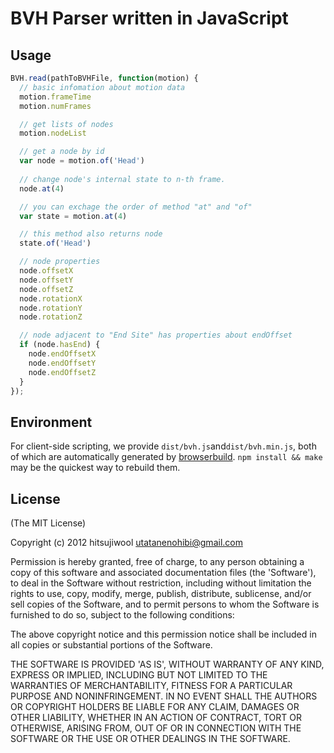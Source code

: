 # BVH Parser written in JavaScript

## Usage

```javascript
BVH.read(pathToBVHFile, function(motion) {
  // basic infomation about motion data
  motion.frameTime
  motion.numFrames

  // get lists of nodes
  motion.nodeList

  // get a node by id
  var node = motion.of('Head')
	
  // change node's internal state to n-th frame.
  node.at(4)

  // you can exchage the order of method "at" and "of"
  var state = motion.at(4)

  // this method also returns node
  state.of('Head')

  // node properties
  node.offsetX
  node.offsetY
  node.offsetZ
  node.rotationX
  node.rotationY
  node.rotationZ

  // node adjacent to "End Site" has properties about endOffset
  if (node.hasEnd) {
    node.endOffsetX
    node.endOffsetY
    node.endOffsetZ
  }
});
```

## Environment

For client-side scripting, we provide `dist/bvh.js`and`dist/bvh.min.js`, both of which are automatically generated by [browserbuild](https://github.com/LearnBoost/browserbuild).
`npm install && make` may be the quickest way to rebuild them.

## License

(The MIT License)

Copyright (c) 2012 hitsujiwool <utatanenohibi@gmail.com>

Permission is hereby granted, free of charge, to any person obtaining
a copy of this software and associated documentation files (the
'Software'), to deal in the Software without restriction, including
without limitation the rights to use, copy, modify, merge, publish,
distribute, sublicense, and/or sell copies of the Software, and to
permit persons to whom the Software is furnished to do so, subject to
the following conditions:

The above copyright notice and this permission notice shall be
included in all copies or substantial portions of the Software.

THE SOFTWARE IS PROVIDED 'AS IS', WITHOUT WARRANTY OF ANY KIND,
EXPRESS OR IMPLIED, INCLUDING BUT NOT LIMITED TO THE WARRANTIES OF
MERCHANTABILITY, FITNESS FOR A PARTICULAR PURPOSE AND NONINFRINGEMENT.
IN NO EVENT SHALL THE AUTHORS OR COPYRIGHT HOLDERS BE LIABLE FOR ANY
CLAIM, DAMAGES OR OTHER LIABILITY, WHETHER IN AN ACTION OF CONTRACT,
TORT OR OTHERWISE, ARISING FROM, OUT OF OR IN CONNECTION WITH THE
SOFTWARE OR THE USE OR OTHER DEALINGS IN THE SOFTWARE.
